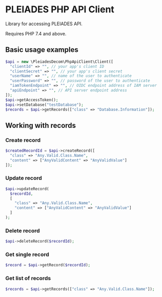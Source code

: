 # PLEIADES PHP API Client

Library for accessing PLEIADES API.

Requires PHP 7.4 and above.

## Basic usage examples

```php
$api = new \PleiadesDecom\PhpApiClient\Client([
  "clientId" => "", // your app's client ID
  "clientSecret" => "", // your app's client secret
  "userName" => "", // name of the user to authenticate
  "userPassword" => "", // password of the user to authenticate
  "iamTokenEndpoint" => "", // OIDC endpoint address of IAM server
  "apiEndpoint" => "", // API server endpoint address
]);
$api->getAccessToken();
$api->setDatabase("testDatabase");
$records = $api->getRecords(["class" => "Database.Information"]);
```

## Working with records

### Create record

```php
$createdRecordId = $api->createRecord([
  "class" => "Any.Valid.Class.Name",
  "content" => ["AnyValidContent" => "AnyValidValue"]
]);
```

### Update record

```php
$api->updateRecord(
  $recordId,
  [
    "class" => "Any.Valid.Class.Name",
    "content" => ["AnyValidContent" => "AnyValidValue"]
  ]
);
```

### Delete record

```php
$api->deleteRecord($recordId);
```

### Get single record

```php
$record = $api->getRecord($recordId);
```

### Get list of records

```php
$records = $api->getRecords(["class" => "Any.Valid.Class.Name"]);
```
